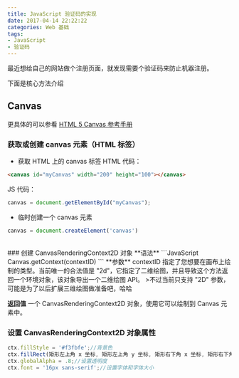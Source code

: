 ```yaml
---
title: JavaScript 验证码的实现
date: 2017-04-14 22:22:22
categories: Web 基础
tags: 
- JavaScript
- 验证码
---
```


最近想给自己的网站做个注册页面，就发现需要个验证码来防止机器注册。

<!--more-->
下面是核心方法介绍
## Canvas
更具体的可以参看 [HTML 5 Canvas 参考手册](http://www.w3school.com.cn/tags/html_ref_canvas.asp) 

### 获取或创建 canvas 元素（HTML 标签）
- 获取 HTML 上的 canvas 标签
HTML 代码：
```HTML
<canvas id="myCanvas" width="200" height="100"></canvas>
```
JS 代码：
```JavaScript
canvas = document.getElementById("myCanvas");
```
- 临时创建一个 canvas 元素
```JavaScript
canvas = document.createElement('canvas')
```

<br/>
### 创建 CanvasRenderingContext2D 对象
**语法**
```JavaScript
Canvas.getContext(contextID)
```
**参数**
contextID 指定了您想要在画布上绘制的类型。当前唯一的合法值是 "2d"，它指定了二维绘图，并且导致这个方法返回一个环境对象，该对象导出一个二维绘图 API。
>不过当前只支持 "2D" 参数，可能是为了以后扩展三维绘图做准备吧，哈哈

**返回值**
一个 CanvasRenderingContext2D 对象，使用它可以绘制到 Canvas 元素中。

### 设置 CanvasRenderingContext2D 对象属性
```JavaScript
ctx.fillStyle = '#f3fbfe';//背景色
ctx.fillRect(矩形左上角 x 坐标, 矩形左上角 y 坐标, 矩形右下角 x 坐标, 矩形右下角 y 坐标);//设置矩形
ctx.globalAlpha = .8;//设置透明度
ctx.font = '16px sans-serif';//设置字体和字体大小
```
